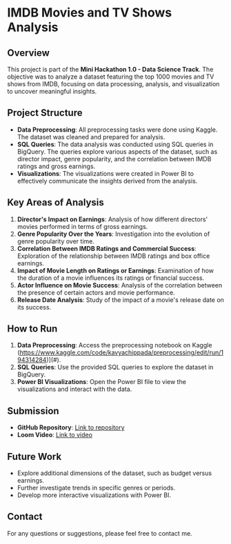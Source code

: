 # IMDB Movies and TV Shows Analysis

## Overview

This project is part of the **Mini Hackathon 1.0 - Data Science Track**. The objective was to analyze a dataset featuring the top 1000 movies and TV shows from IMDB, focusing on data processing, analysis, and visualization to uncover meaningful insights.

## Project Structure

- **Data Preprocessing**: All preprocessing tasks were done using Kaggle. The dataset was cleaned and prepared for analysis.
- **SQL Queries**: The data analysis was conducted using SQL queries in BigQuery. The queries explore various aspects of the dataset, such as director impact, genre popularity, and the correlation between IMDB ratings and gross earnings.
- **Visualizations**: The visualizations were created in Power BI to effectively communicate the insights derived from the analysis.

## Key Areas of Analysis

1. **Director's Impact on Earnings**: Analysis of how different directors' movies performed in terms of gross earnings.
2. **Genre Popularity Over the Years**: Investigation into the evolution of genre popularity over time.
3. **Correlation Between IMDB Ratings and Commercial Success**: Exploration of the relationship between IMDB ratings and box office earnings.
4. **Impact of Movie Length on Ratings or Earnings**: Examination of how the duration of a movie influences its ratings or financial success.
5. **Actor Influence on Movie Success**: Analysis of the correlation between the presence of certain actors and movie performance.
6. **Release Date Analysis**: Study of the impact of a movie's release date on its success.

## How to Run

1. **Data Preprocessing**: Access the preprocessing notebook on Kaggle (https://www.kaggle.com/code/kavyachippada/preprocessing/edit/run/194314284)](#).
2. **SQL Queries**: Use the provided SQL queries to explore the dataset in BigQuery.
3. **Power BI Visualizations**: Open the Power BI file to view the visualizations and interact with the data.

## Submission

- **GitHub Repository**: [Link to repository](#)
- **Loom Video**: [Link to video](#)

## Future Work

- Explore additional dimensions of the dataset, such as budget versus earnings.
- Further investigate trends in specific genres or periods.
- Develop more interactive visualizations with Power BI.

## Contact

For any questions or suggestions, please feel free to contact me.
